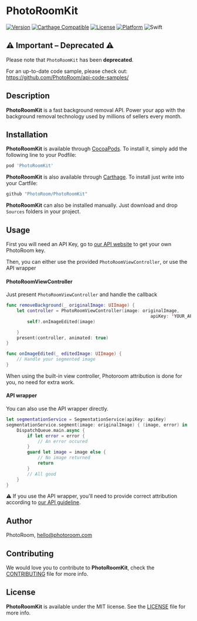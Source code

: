 # PhotoRoomKit

[![Version](https://img.shields.io/cocoapods/v/PhotoRoomKit.svg?style=flat)](http://cocoadocs.org/docsets/PhotoRoomKit)
[![Carthage Compatible](https://img.shields.io/badge/Carthage-compatible-4BC51D.svg?style=flat)](https://github.com/Carthage/Carthage)
[![License](https://img.shields.io/cocoapods/l/PhotoRoomKit.svg?style=flat)](http://cocoadocs.org/docsets/PhotoRoomKit)
[![Platform](https://img.shields.io/cocoapods/p/PhotoRoomKit.svg?style=flat)](http://cocoadocs.org/docsets/PhotoRoomKit)
![Swift](https://img.shields.io/badge/%20in-swift%205.0-orange.svg)

## ⚠️ Important – Deprecated ⚠️

Please note that `PhotoRoomKit` has been **deprecated**.

For an up-to-date code sample, please check out: https://github.com/PhotoRoom/api-code-samples/

## Description

**PhotoRoomKit** is a fast background removal API. Power your app with the background removal technology used by millions of sellers every month.

## Installation

**PhotoRoomKit** is available through [CocoaPods](http://cocoapods.org). To install
it, simply add the following line to your Podfile:

```ruby
pod 'PhotoRoomKit'
```

**PhotoRoomKit** is also available through [Carthage](https://github.com/Carthage/Carthage).
To install just write into your Cartfile:

```ruby
github "PhotoRoom/PhotoRoomKit"
```

**PhotoRoomKit** can also be installed manually. Just download and drop `Sources` folders in your project.

## Usage

First you will need an API Key, go to [our API website](https://photoroom.com/api) to get your own PhotoRoom key.

Then, you can either use the provided `PhotoRoomViewController`, or use the API wrapper

#### PhotoRoomViewController

Just present `PhotoRoomViewController` and handle the callback
```swift
func removeBackground(_ originalImage: UIImage) {
    let controller = PhotoRoomViewController(image: originalImage,
                                                       apiKey: 'YOUR_API_KEY') { [weak self] image in
        self?.onImageEdited(image)

    }
    present(controller, animated: true)
}

func onImageEdited(_ editedImage: UIImage) {
    // Handle your segmented image
}
```
When using the built-in view controller, Photoroom attribution is done for you, no need for extra work.

#### API wrapper

You can also use the API wrapper directly.
```swift
let segmentationService = SegmentationService(apiKey: apiKey)
segmentationService.segment(image: originalImage) { (image, error) in
    DispatchQueue.main.async {
        if let error = error {
            // An error occured
        }
        guard let image = image else {
            // No image returned
            return
        }
        // All good
    }
}
```

⚠️ If you use the API wrapper, you'll need to provide correct attribution according to [our API guideline](https://www.notion.so/photoroom/API-Documentation-public-4eb3e45d9c814f92b6392b7fd0f1d51f#7ac1c3bd30fd426ea092e126f4b59c77).

## Author

PhotoRoom, hello@photoroom.com

## Contributing

We would love you to contribute to **PhotoRoomKit**, check the [CONTRIBUTING](https://github.com/PhotoRoom/PhotoRoomKit/blob/master/CONTRIBUTING.md) file for more info.

## License

**PhotoRoomKit** is available under the MIT license. See the [LICENSE](https://github.com/PhotoRoom/PhotoRoomKit/blob/master/LICENSE) file for more info.
